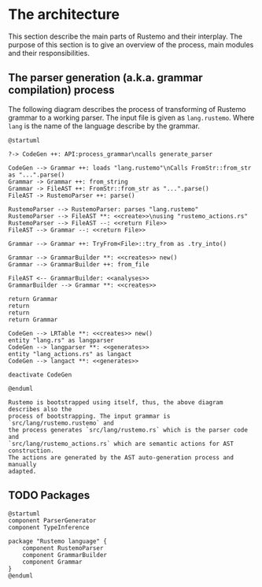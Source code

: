 # The architecture

This section describe the main parts of Rustemo and their interplay. The purpose
of this section is to give an overview of the process, main modules and their
responsibilities.

## The parser generation (a.k.a. grammar compilation) process

The following diagram describes the process of transforming of Rustemo grammar
to a working parser. The input file is given as `lang.rustemo`. Where `lang` is
the name of the language describe by the grammar.

```plantuml
@startuml

?-> CodeGen ++: API:process_grammar\ncalls generate_parser

CodeGen --> Grammar ++: loads "lang.rustemo"\nCalls FromStr::from_str as "...".parse()
Grammar -> Grammar ++: from_string
Grammar -> FileAST ++: FromStr::from_str as "...".parse()
FileAST -> RustemoParser ++: parse()

RustemoParser --> RustemoParser: parses "lang.rustemo"
RustemoParser --> FileAST **: <<create>>\nusing "rustemo_actions.rs"
RustemoParser --> FileAST --: <<return File>>
FileAST --> Grammar --: <<return File>>

Grammar --> Grammar ++: TryFrom<File>::try_from as .try_into() 

Grammar --> GrammarBuilder **: <<creates>> new()
Grammar --> GrammarBuilder ++: from_file

FileAST <-- GrammarBuilder: <<analyses>>
GrammarBuilder --> Grammar **: <<creates>>

return Grammar
return
return
return Grammar

CodeGen --> LRTable **: <<creates>> new()
entity "lang.rs" as langparser
CodeGen --> langparser **: <<generates>>
entity "lang_actions.rs" as langact
CodeGen --> langact **: <<generates>>

deactivate CodeGen

@enduml
```

```admonish note
Rustemo is bootstrapped using itself, thus, the above diagram describes also the
process of bootstrapping. The input grammar is `src/lang/rustemo.rustemo` and
the process generates `src/lang/rustemo.rs` which is the parser code and
`src/lang/rustemo_actions.rs` which are semantic actions for AST construction.
The actions are generated by the AST auto-generation process and manually
adapted.
```


## TODO Packages

```plantuml
@startuml
component ParserGenerator
component TypeInference

package "Rustemo language" {
    component RustemoParser
    component GrammarBuilder
    component Grammar
}
@enduml
```
